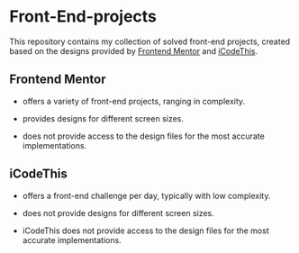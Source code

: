 # Front-End-projects

This repository contains my collection of solved front-end projects, created based on the designs provided by [Frontend Mentor](https://www.frontendmentor.io) and [iCodeThis](https://icodethis.com).

## Frontend Mentor

- offers a variety of front-end projects, ranging in complexity.

- provides designs for different screen sizes.

- does not provide access to the design files for the most accurate implementations.

## iCodeThis

- offers a front-end challenge per day, typically with low complexity.

- does not provide designs for different screen sizes.

- iCodeThis does not provide access to the design files for the most accurate implementations.
